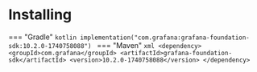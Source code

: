 # Installing

=== "Gradle"
    ```kotlin
    implementation("com.grafana:grafana-foundation-sdk:10.2.0-1740758088")
    ```
=== "Maven"
    ```xml
    <dependency>
        <groupId>com.grafana</groupId>
        <artifactId>grafana-foundation-sdk</artifactId>
        <version>10.2.0-1740758088</version>
    </dependency>
    ```
